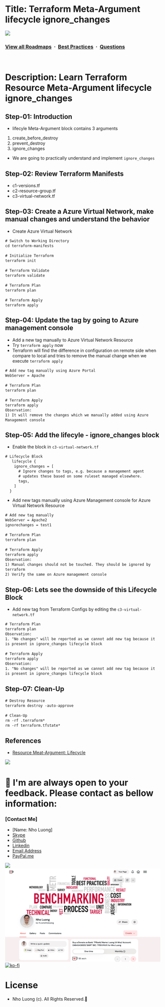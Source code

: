 # Title: Terraform Meta-Argument lifecycle ignore_changes

![](https://i.imgur.com/waxVImv.png)
### [View all Roadmaps](https://github.com/nholuongut/all-roadmaps) &nbsp;&middot;&nbsp; [Best Practices](https://github.com/nholuongut/all-roadmaps/blob/main/public/best-practices/) &nbsp;&middot;&nbsp; [Questions](https://www.linkedin.com/in/nholuong/)
<br/>

# Description: Learn Terraform Resource Meta-Argument lifecycle ignore_changes
## Step-01: Introduction
- lifecyle Meta-Argument block contains 3 arguments
1. create_before_destroy
2. prevent_destroy
3. ignore_changes
- We are going to practically understand and implement `ignore_changes`  

## Step-02: Review Terraform Manifests
- c1-versions.tf
- c2-resource-group.tf
- c3-virtual-network.tf

## Step-03: Create a Azure Virtual Network, make manual changes and understand the behavior
- Create Azure Virtual Network
```t
# Switch to Working Directory
cd terraform-manifests

# Initialize Terraform
terraform init

# Terraform Validate
terraform validate

# Terraform Plan 
terraform plan

# Terraform Apply 
terraform apply 
```
## Step-04: Update the tag by going to Azure management console
- Add a new tag manually to Azure Virtual Network Resource
- Try `terraform apply` now
- Terraform will find the difference in configuration on remote side when compare to local and tries to remove the manual change when we execute `terraform apply`
```t
# Add new tag manually using Azure Portal
WebServer = Apache

# Terraform Plan 
terraform plan

# Terraform Apply 
terraform apply 
Observation: 
1) It will remove the changes which we manually added using Azure Management console
```

## Step-05: Add the lifecyle - ignore_changes block
- Enable the block in `c3-virtual-network.tf`
```t
# Lifecycle Block
   lifecycle {
    ignore_changes = [
      # Ignore changes to tags, e.g. because a management agent
      # updates these based on some ruleset managed elsewhere.
      tags,
    ]
  }
```
- Add new tags manually using Azure Management console for Azure Virtual Network Resource
```t
# Add new tag manually
WebServer = Apache2
ignorechanges = test1

# Terraform Plan 
terraform plan

# Terraform Apply 
terraform apply 
Observation: 
1) Manual changes should not be touched. They should be ignored by terraform
2) Verify the same on Azure management console
```

## Step-06: Lets see the downside of this Lifecycle Block
- Add new tag from Terraform Configs by editing the `c3-virtual-network.tf`
```t
# Terraform Plan
terraform plan
Observation:
1. "No changes" will be reported as we cannot add new tag because it is present in ignore_changes lifecycle block

# Terraform Apply
terraform apply
Observation:
1. "No changes" will be reported as we cannot add new tag because it is present in ignore_changes lifecycle block
```

## Step-07: Clean-Up
```t
# Destroy Resource
terraform destroy -auto-approve

# Clean-Up
rm -rf .terraform*
rm -rf terraform.tfstate*
```

## References
- [Resource Meat-Argument: Lifecycle](https://www.terraform.io/docs/language/meta-arguments/lifecycle.html)

![](https://i.i/Users/nholu/Documents/Donate.png/Users/nholu/Documents/Donate.pngmgur.com/waxVImv.png)
# 🚀 I'm are always open to your feedback.  Please contact as bellow information:
### [Contact Me]
* [Name: Nho Luong]
* [Skype](luongutnho_skype)
* [Github](https://github.com/nholuongut/)
* [Linkedin](https://www.linkedin.com/in/nholuong/)
* [Email Address](luongutnho@hotmail.com)
* [PayPal.me](https://www.paypal.com/paypalme/nholuongut)

![](https://i.imgur.com/waxVImv.png)
![](Donate.png)
[![ko-fi](https://ko-fi.com/img/githubbutton_sm.svg)](https://ko-fi.com/nholuong)

# License
* Nho Luong (c). All Rights Reserved.🌟